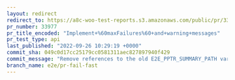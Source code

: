 ```yaml
---
layout: redirect
redirect_to: https://a8c-woo-test-reports.s3.amazonaws.com/public/pr/33977/api/index.html
pr_number: 33977
pr_title_encoded: "Implement+%60maxFailures%60+and+warning+messages"
pr_test_type: api
last_published: "2022-09-26 10:29:19 +0000"
commit_sha: 049c0d17cc25179cc0581311aec827897940f429
commit_message: "Remove references to the old E2E_PPTR_SUMMARY_PATH variable"
branch_name: e2e/pr-fail-fast
---
```


